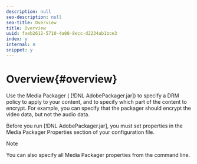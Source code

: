 ```yaml
---
description: null
seo-description: null
seo-title: Overview
title: Overview
uuid: faeb2612-5710-4a08-8ecc-d2234ab1bce3
index: y
internal: n
snippet: y
---
```


# Overview{#overview}

Use the Media Packager ( [!DNL AdobePackager.jar]) to specify a DRM policy to apply to your content, and to specify which part of the content to encrypt. For example, you can specify that the packager should encrypt the video data, but not the audio data.

Before you run [!DNL AdobePackager.jar], you must set properties in the Media Packager Properties section of your configuration file. 

>[!NOTE]
>
>You can also specify all Media Packager properties from the command line.

